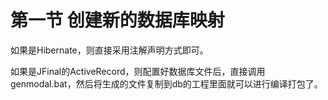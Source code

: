 # 第一节 创建新的数据库映射



如果是Hibernate，则直接采用注解声明方式即可。



如果是JFinal的ActiveRecord，则配置好数据库文件后，直接调用genmodal.bat，然后将生成的文件复制到db的工程里面就可以进行编译打包了。

